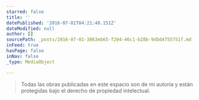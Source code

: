 ```yaml
---
starred: false
title: ''
datePublished: '2016-07-01T04:21:40.151Z'
dateModified: null
author: []
sourcePath: _posts/2016-07-01-3863eb65-f204-46c1-b28b-9dbd4755751f.md
inFeed: true
hasPage: false
inNav: false
_type: MediaObject

---
```

> Todas las obras publicadas en este espacio son de mi autoría y están protegidas bajo el derecho de propiedad intelectual.